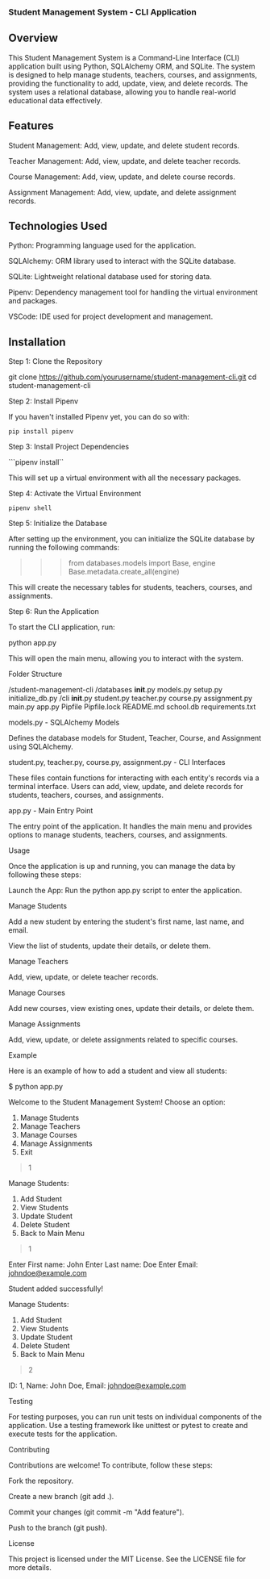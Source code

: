 ### Student Management System - CLI Application

## Overview

This Student Management System is a Command-Line Interface (CLI) application built using Python, SQLAlchemy ORM, and SQLite. The system is designed to help manage students, teachers, courses, and assignments, providing the functionality to add, update, view, and delete records. The system uses a relational database, allowing you to handle real-world educational data effectively.

## Features

Student Management: Add, view, update, and delete student records.

Teacher Management: Add, view, update, and delete teacher records.

Course Management: Add, view, update, and delete course records.

Assignment Management: Add, view, update, and delete assignment records.

## Technologies Used

Python: Programming language used for the application.

SQLAlchemy: ORM library used to interact with the SQLite database.

SQLite: Lightweight relational database used for storing data.

Pipenv: Dependency management tool for handling the virtual environment and packages.

VSCode: IDE used for project development and management.

## Installation

Step 1: Clone the Repository

git clone https://github.com/yourusername/student-management-cli.git
cd student-management-cli

Step 2: Install Pipenv

If you haven't installed Pipenv yet, you can do so with:

```pip install pipenv```

Step 3: Install Project Dependencies

```pipenv install``

This will set up a virtual environment with all the necessary packages.

Step 4: Activate the Virtual Environment

```pipenv shell```

Step 5: Initialize the Database

After setting up the environment, you can initialize the SQLite database by running the following commands:

>>> from databases.models import Base, engine
>>> Base.metadata.create_all(engine)

This will create the necessary tables for students, teachers, courses, and assignments.

Step 6: Run the Application

To start the CLI application, run:

python app.py

This will open the main menu, allowing you to interact with the system.

Folder Structure

/student-management-cli
    /databases
        __init__.py
        models.py
        setup.py
        initialize_db.py
    /cli
        __init__.py
        student.py
        teacher.py
        course.py
        assignment.py
        main.py
    app.py
    Pipfile
    Pipfile.lock
    README.md
    school.db
    requirements.txt

models.py - SQLAlchemy Models

Defines the database models for Student, Teacher, Course, and Assignment using SQLAlchemy.

student.py, teacher.py, course.py, assignment.py - CLI Interfaces

These files contain functions for interacting with each entity's records via a terminal interface. Users can add, view, update, and delete records for students, teachers, courses, and assignments.

app.py - Main Entry Point

The entry point of the application. It handles the main menu and provides options to manage students, teachers, courses, and assignments.

Usage

Once the application is up and running, you can manage the data by following these steps:

Launch the App: Run the python app.py script to enter the application.

Manage Students

Add a new student by entering the student's first name, last name, and email.

View the list of students, update their details, or delete them.

Manage Teachers

Add, view, update, or delete teacher records.

Manage Courses

Add new courses, view existing ones, update their details, or delete them.

Manage Assignments

Add, view, update, or delete assignments related to specific courses.

Example

Here is an example of how to add a student and view all students:

$ python app.py

Welcome to the Student Management System!
Choose an option:

1. Manage Students
2. Manage Teachers
3. Manage Courses
4. Manage Assignments
5. Exit

> 1

Manage Students:

1. Add Student
2. View Students
3. Update Student
4. Delete Student
5. Back to Main Menu

> 1

Enter First name: John
Enter Last name: Doe
Enter Email: johndoe@example.com

Student added successfully!

Manage Students:

1. Add Student
2. View Students
3. Update Student
4. Delete Student
5. Back to Main Menu

> 2

ID: 1, Name: John Doe, Email: johndoe@example.com

Testing

For testing purposes, you can run unit tests on individual components of the application. Use a testing framework like unittest or pytest to create and execute tests for the application.

Contributing

Contributions are welcome! To contribute, follow these steps:

Fork the repository.

Create a new branch (git add .).

Commit your changes (git commit -m "Add feature").

Push to the branch (git push).



License

This project is licensed under the MIT License. See the LICENSE file for more details.

